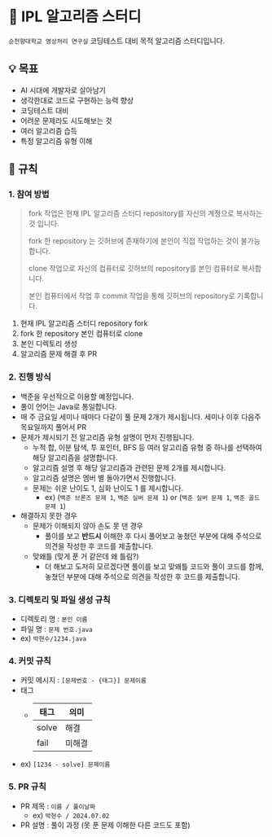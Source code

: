 # 📖 IPL 알고리즘 스터디

`순천향대학교 영상처리 연구실` 코딩테스트 대비 목적 알고리즘 스터디입니다.


## 💡 목표
- AI 시대에 개발자로 살아남기
- 생각한대로 코드로 구현하는 능력 향상
- 코딩테스트 대비
- 어려운 문제라도 시도해보는 것
- 여러 알고리즘 습득
- 특정 알고리즘 유형 이해


## 🚥 규칙

### 1. 참여 방법

> fork 작업은 현재 IPL 알고리즘 스터디 repository를 자신의 계정으로 복사하는 것 입니다.
> 
> fork 한 repository 는 깃허브에 존재하기에 본인이 직접 작업하는 것이 불가능합니다.
> 
> clone 작업으로 자신의 컴퓨터로 깃허브의 repository를 본인 컴퓨터로 복사합니다.
>
> 본인 컴퓨터에서 작업 후 commit 작업을 통해 깃허브의 repository로 기록합니다.


1. 현재 IPL 알고리즘 스터디 repository fork
2. fork 한 repository 본인 컴퓨터로 clone
3. 본인 디렉토리 생성
4. 알고리즘 문제 해결 후 PR

### 2. 진행 방식

- 백준을 우선적으로 이용할 예정입니다.
- 풀이 언어는 Java로 통일합니다.
- 매 주 금요일 세미나 때마다 다같이 풀 문제 2개가 제시됩니다. 세미나 이후 다음주 목요일까지 풀어서 PR
- 문제가 제시되기 전 알고리즘 유형 설명이 먼저 진행됩니다.
  - 누적 합, 이분 탐색, 투 포인터, BFS 등 여러 알고리즘 유형 중 하나를 선택하여 해당 알고리즘을 설명합니다.
  - 알고리즘 설명 후 해당 알고리즘과 관련된 문제 2개를 제시합니다.
  - 알고리즘 설명은 멤버 별 돌아가면서 진행합니다.
  - 문제는 쉬운 난이도 1, 심화 난이도 1 를 제시합니다.
    - ex) (`백준 브론즈 문제 1`, `백준 실버 문제 1`) or (`백준 실버 문제 1`, `백준 골드 문제 1`)
- 해결하지 못한 경우 
  - 문제가 이해되지 않아 손도 못 댄 경우
    - 풀이를 보고 **반드시** 이해한 후 다시 풀어보고 놓쳤던 부분에 대해 주석으로 의견을 작성한 후 코드를 제출합니다.
  - 맞왜틀 (맞게 푼 거 같은데 왜 틀림?)
    - 더 해보고 도저히 모르겠다면 풀이를 보고 맞왜틀 코드와 풀이 코드를 함께, 놓쳤던 부분에 대해 주석으로 의견을 작성한 후 코드를 제출합니다.


### 3. 디렉토리 및 파일 생성 규칙

- 디렉토리 명 : `본인 이름`
- 파일 명 : `문제 번호.java`
- ex) `박현수/1234.java`


### 4. 커밋 규칙

- 커밋 메시지 : `[문제번호 - {태그}] 문제이름`
- 태그
  - | 태그   | 의미  |
    | ------|----- |
    | solve | 해결  |
    | fail  | 미해결 |
- ex) `[1234 - solve] 문제이름`


### 5. PR 규칙

- PR 제목 : `이름 / 풀이날짜`
  - ex) `박현수 / 2024.07.02`
- PR 설명 : 풀이 과정 (못 푼 문제 이해한 다른 코드도 포함)
